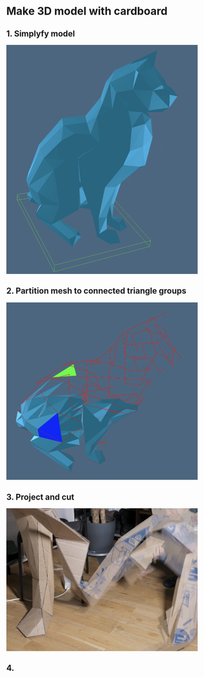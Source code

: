 # Make 3D model with cardboard

## 1. Simplyfy model
![cat model](resources/images/cat_model.png)

## 2. Partition mesh to connected triangle groups
![cat model](resources/images/triangle-grow.png)
## 3. Project and cut

![cat model](resources/images/cat_leg.png)
## 4. 
